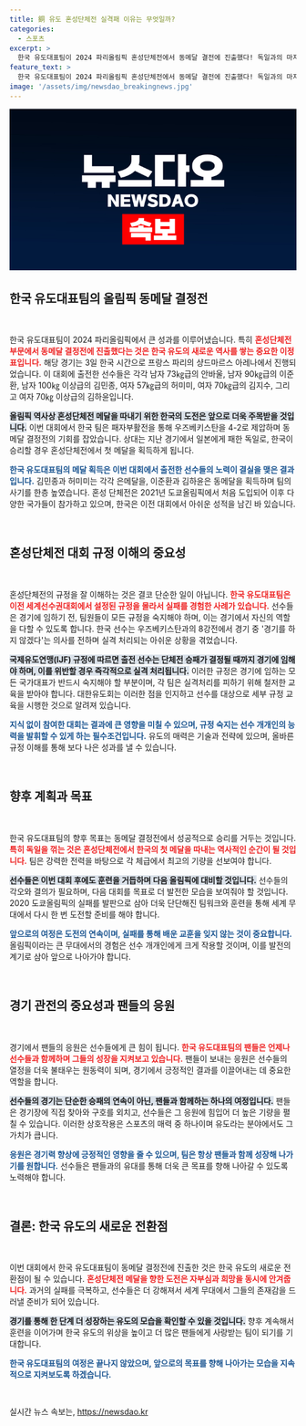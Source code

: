```yaml
---
title: 銅 유도 혼성단체전 실격패 이유는 무엇일까?
categories:
  - 스포츠
excerpt: >
  한국 유도대표팀이 2024 파리올림픽 혼성단체전에서 동메달 결전에 진출했다! 독일과의 마지막 승부에서 첫 메달의 역사를 쓸 수 있을지 주목된다. 과거의 실수를 딛고 우즈베키스탄을 제압한 그들의 도전이 계속된다.
feature_text: >
  한국 유도대표팀이 2024 파리올림픽 혼성단체전에서 동메달 결전에 진출했다! 독일과의 마지막 승부에서 첫 메달의 역사를 쓸 수 있을지 주목된다. 과거의 실수를 딛고 우즈베키스탄을 제압한 그들의 도전이 계속된다.
image: '/assets/img/newsdao_breakingnews.jpg'
---
```


<p><img src="/assets/img/newsdao_breakingnews.jpg" alt="ontimetimes 속보" /></p>

<h2 data-ke-size="size26">한국 유도대표팀의 올림픽 동메달 결정전</h2>

<p data-ke-size="size16">&nbsp;</p>

<p>한국 유도대표팀이 2024 파리올림픽에서 큰 성과를 이루어냈습니다. 특히 <b><span style="color: #ee2323;">혼성단체전 부문에서 동메달 결정전에 진출했다는 것은 한국 유도의 새로운 역사를 쌓는 중요한 이정표입니다.</span></b> 해당 경기는 3일 한국 시간으로 프랑스 파리의 샹드마르스 아레나에서 진행되었습니다. 이 대회에 출전한 선수들은 각각 남자 73㎏급의 안바울, 남자 90㎏급의 이준환, 남자 100㎏ 이상급의 김민종, 여자 57㎏급의 허미미, 여자 70㎏급의 김지수, 그리고 여자 70㎏ 이상급의 김하윤입니다. </p>

<p><b><span style="background-color: #21538527;">올림픽 역사상 혼성단체전 메달을 따내기 위한 한국의 도전은 앞으로 더욱 주목받을 것입니다.</span></b> 이번 대회에서 한국 팀은 패자부활전을 통해 우즈베키스탄을 4-2로 제압하며 동메달 결정전의 기회를 잡았습니다. 상대는 지난 경기에서 일본에게 패한 독일로, 한국이 승리할 경우 혼성단체전에서 첫 메달을 획득하게 됩니다. </p>

<p><b><span style="color: #1a5490;">한국 유도대표팀의 메달 획득은 이번 대회에서 출전한 선수들의 노력이 결실을 맺은 결과입니다.</span></b> 김민종과 허미미는 각각 은메달을, 이준환과 김하윤은 동메달을 획득하며 팀의 사기를 한층 높였습니다. 혼성 단체전은 2021년 도쿄올림픽에서 처음 도입되어 이후 다양한 국가들이 참가하고 있으며, 한국은 이전 대회에서 아쉬운 성적을 남긴 바 있습니다.</p>

<p data-ke-size="size16">&nbsp;</p>

<h2 data-ke-size="size26">혼성단체전 대회 규정 이해의 중요성</h2>

<p data-ke-size="size16">&nbsp;</p>

<p>혼성단체전의 규정을 잘 이해하는 것은 결코 단순한 일이 아닙니다. <b><span style="color: #ee2323;">한국 유도대표팀은 이전 세계선수권대회에서 설정된 규정을 몰라서 실패를 경험한 사례가 있습니다.</span></b> 선수들은 경기에 임하기 전, 팀원들이 모든 규정을 숙지해야 하며, 이는 경기에서 자신의 역할을 다할 수 있도록 합니다. 한국 선수는 우즈베키스탄과의 8강전에서 경기 중 '경기를 하지 않겠다'는 의사를 전하며 실격 처리되는 아쉬운 상황을 겪었습니다.</p>

<p><b><span style="background-color: #21538527;">국제유도연맹(IJF) 규정에 따르면 출전 선수는 단체전 승패가 결정될 때까지 경기에 임해야 하며, 이를 위반할 경우 즉각적으로 실격 처리됩니다.</span></b> 이러한 규정은 경기에 임하는 모든 국가대표가 반드시 숙지해야 할 부분이며, 각 팀은 실격처리를 피하기 위해 철저한 교육을 받아야 합니다. 대한유도회는 이러한 점을 인지하고 선수를 대상으로 세부 규정 교육을 시행한 것으로 알려져 있습니다.</p>

<p><b><span style="color: #1a5490;">지식 없이 참여한 대회는 결과에 큰 영향을 미칠 수 있으며, 규정 숙지는 선수 개개인의 능력을 발휘할 수 있게 하는 필수조건입니다.</span></b> 유도의 매력은 기술과 전략에 있으며, 올바른 규정 이해를 통해 보다 나은 성과를 낼 수 있습니다.</p>

<p data-ke-size="size16">&nbsp;</p>

<h2 data-ke-size="size26">향후 계획과 목표</h2>

<p data-ke-size="size16">&nbsp;</p>

<p>한국 유도대표팀의 향후 목표는 동메달 결정전에서 성공적으로 승리를 거두는 것입니다. <b><span style="color: #ee2323;">특히 독일을 꺾는 것은 혼성단체전에서 한국의 첫 메달을 따내는 역사적인 순간이 될 것입니다.</span></b> 팀은 강력한 전력을 바탕으로 각 체급에서 최고의 기량을 선보여야 합니다. </p>

<p><b><span style="background-color: #21538527;">선수들은 이번 대회 후에도 훈련을 거듭하며 다음 올림픽에 대비할 것입니다.</span></b> 선수들의 각오와 결의가 필요하며, 다음 대회를 목표로 더 발전한 모습을 보여줘야 할 것입니다. 2020 도쿄올림픽의 실패를 발판으로 삼아 더욱 단단해진 팀워크와 훈련을 통해 세계 무대에서 다시 한 번 도전할 준비를 해야 합니다.</p>

<p><b><span style="color: #1a5490;">앞으로의 여정은 도전의 연속이며, 실패를 통해 배운 교훈을 잊지 않는 것이 중요합니다.</span></b> 올림픽이라는 큰 무대에서의 경험은 선수 개개인에게 크게 작용할 것이며, 이를 발전의 계기로 삼아 앞으로 나아가야 합니다.</p>

<p data-ke-size="size16">&nbsp;</p>

<h2 data-ke-size="size26">경기 관전의 중요성과 팬들의 응원</h2>

<p data-ke-size="size16">&nbsp;</p>

<p>경기에서 팬들의 응원은 선수들에게 큰 힘이 됩니다. <b><span style="color: #ee2323;">한국 유도대표팀의 팬들은 언제나 선수들과 함께하며 그들의 성장을 지켜보고 있습니다.</span></b> 팬들이 보내는 응원은 선수들의 열정을 더욱 불태우는 원동력이 되며, 경기에서 긍정적인 결과를 이끌어내는 데 중요한 역할을 합니다.</p>

<p><b><span style="background-color: #21538527;">선수들의 경기는 단순한 승패의 연속이 아닌, 팬들과 함께하는 하나의 여정입니다.</span></b> 팬들은 경기장에 직접 찾아와 구호를 외치고, 선수들은 그 응원에 힘입어 더 높은 기량을 펼칠 수 있습니다. 이러한 상호작용은 스포츠의 매력 중 하나이며 유도라는 분야에서도 그 가치가 큽니다.</p>

<p><b><span style="color: #1a5490;">응원은 경기력 향상에 긍정적인 영향을 줄 수 있으며, 팀은 항상 팬들과 함께 성장해 나가기를 원합니다.</span></b> 선수들은 팬들과의 유대를 통해 더욱 큰 목표를 향해 나아갈 수 있도록 노력해야 합니다.</p>

<p data-ke-size="size16">&nbsp;</p>

<h2 data-ke-size="size26">결론: 한국 유도의 새로운 전환점</h2>

<p data-ke-size="size16">&nbsp;</p>

<p>이번 대회에서 한국 유도대표팀이 동메달 결정전에 진출한 것은 한국 유도의 새로운 전환점이 될 수 있습니다. <b><span style="color: #ee2323;">혼성단체전 메달을 향한 도전은 자부심과 희망을 동시에 안겨줍니다.</span></b> 과거의 실패를 극복하고, 선수들은 더 강해져서 세계 무대에서 그들의 존재감을 드러낼 준비가 되어 있습니다.</p>

<p><b><span style="background-color: #21538527;">경기를 통해 한 단계 더 성장하는 유도의 모습을 확인할 수 있을 것입니다.</span></b> 향후 계속해서 훈련을 이어가며 한국 유도의 위상을 높이고 더 많은 팬들에게 사랑받는 팀이 되기를 기대합니다. </p>

<p><b><span style="color: #1a5490;">한국 유도대표팀의 여정은 끝나지 않았으며, 앞으로의 목표를 향해 나아가는 모습을 지속적으로 지켜보도록 하겠습니다.</span></b> </p>

<p data-ke-size="size16">&nbsp;</p>
실시간 뉴스 속보는, <a href="https://newsdao.kr" rel="dofollow">https://newsdao.kr</a>


